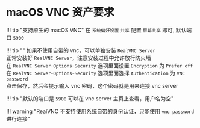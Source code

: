 # macOS VNC 资产要求

!!! tip "支持原生的 macOS VNC"
    在 `系统偏好设置` `共享` 配置 `屏幕共享` 即可, 默认端口 `5900`  

!!! tip ""
    如果不使用自带的 vnc，可以单独安装 `RealVNC Server`  
    正常安装好 `RealVNC Server`，注意安装过程中允许放行防火墙  
    在 `RealVNC Server`-`Options`-`Security` 选项里面设置 `Encryption` 为 `Prefer off`  
    在 `RealVNC Server`-`Options`-`Security` 选项里面选择 `Authentication` 为 `VNC password`  
    点击保存，然后会提示输入 vnc 密码，这个密码就是用来连接 vnc server

!!! tip "默认的端口是 `5900` 可以在 vnc server 主页上查看，用户名为空"

!!! warning "RealVNC 不支持使用系统自带的身份认证，只能使用 `vnc password` 进行连接"
